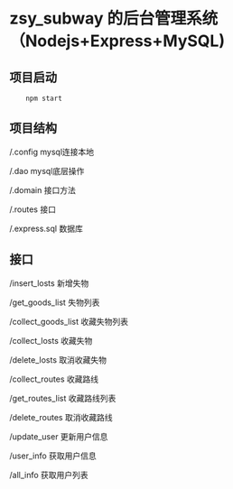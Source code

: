 # zsy_subway 的后台管理系统（Nodejs+Express+MySQL)

## 项目启动

```
    npm start

```

## 项目结构

/.config mysql连接本地

/.dao mysql底层操作

/.domain 接口方法

/.routes 接口

/.express.sql 数据库

## 接口

/insert_losts 新增失物

/get_goods_list 失物列表

/collect_goods_list 收藏失物列表

/collect_losts 收藏失物

/delete_losts 取消收藏失物

/collect_routes 收藏路线

/get_routes_list 收藏路线列表

/delete_routes 取消收藏路线

/update_user 更新用户信息

/user_info 获取用户信息

/all_info 获取用户列表
